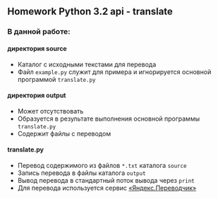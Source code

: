 ## Homework Python 3.2 api - translate

### В данной работе:

#### директория source
* Каталог с исходными текстами для перевода
* Файл ```example.py``` служит для примера и игнорируется основной программой ```translate.py```

#### директория output
* Может отсутствовать
* Образуется в результате выполнения основной программы ```translate.py```
* Содержит файлы с переводом 

#### translate.py
* Перевод содержимого из файлов ```*.txt``` каталога ```source```
* Запись перевода в файлы каталога ```output```
* Вывод перевода в стандартный поток вывода через ```print```
* Для перевода используется сервис [«Яндекс.Переводчик»](http://translate.yandex.ru/)
